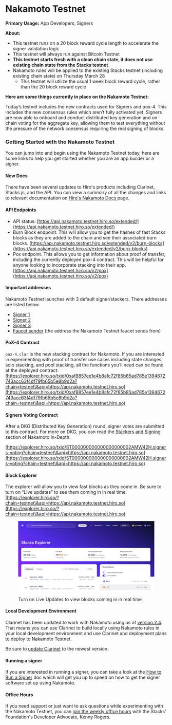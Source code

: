 # Nakamoto Testnet

**Primary Usage:** App Developers, Signers

**About:**

* This testnet runs on a 20 block reward cycle length to accelerate the signer validation logic
* This testnet will always run against Bitcoin Testnet
* **This testnet starts fresh with a clean chain state, it does not use existing chain state from the Stacks testnet**
* Nakamoto rules will be applied to the existing Stacks testnet (including existing chain state) on Thursday March 28
  * This testnet will utilize the usual 1 week block reward cycle, rather than the 20 block reward cycle

**Here are some things currently in place on the Nakamoto Testnet:**

Today’s testnet includes the new contracts used for Signers and pox-4. This includes the new consensus rules which aren’t fully activated yet. Signers are now able to onboard and conduct distributed key generation and on-chain voting for the aggregate key, allowing them to test everything without the pressure of the network consensus requiring the real signing of blocks.

### Getting Started with the Nakamoto Testnet

You can jump into and begin using the Nakamoto Testnet today, here are some links to help you get started whether you are an app builder or a signer.

#### New Docs

There have been several updates to Hiro's products including Clarinet, Stacks.js, and the API. You can view a summary of all the changes and links to relevant documentation on [Hiro's Nakamoto Docs ](https://docs.hiro.so/nakamoto)page.

#### API Endpoints

* API status: [https://api.nakamoto.testnet.hiro.so/extended/](https://api.nakamoto.testnet.hiro.so/extended/)
* Burn Block endpoint. This will allow you to get the hashes of fast Stacks blocks as they are added to the chain and see their associated burn blocks. [https://api.nakamoto.testnet.hiro.so/extended/v2/burn-blocks](https://api.nakamoto.testnet.hiro.so/extended/v2/burn-blocks)
* Pox endpoint. This allows you to get information about proof of transfer, including the currently deployed pox-4 contract. This will be helpful for anyone looking to incorporate stacking into their app. [https://api.nakamoto.testnet.hiro.so/v2/pox](https://api.nakamoto.testnet.hiro.so/v2/pox)

#### Important addresses

Nakamoto Testnet launches with 3 default signer/stackers. There addresses are listed below.

* [Signer 1](https://explorer.hiro.so/address/ST20Q2N56E1NBWE37R4VGSF89X4HHTB3GSMD8GKYW?chain=testnet\&api=https://api.nakamoto.testnet.hiro.so)
* [Signer 2](https://explorer.hiro.so/address/ST2Q6124HQFKVKPJSS5J6156BJR74FD6EC1297HJ1?chain=testnet\&api=https://api.nakamoto.testnet.hiro.so)
* [Signer 3](https://explorer.hiro.so/address/ST1114TBQYGNPGFAVXKWBKZAHP0X7ZGX9K6XYYE4F?chain=testnet\&api=https://api.nakamoto.testnet.hiro.so)
* [Faucet sender](https://explorer.hiro.so/address/ST0DZFQ1XGHC5P1BZ6B7HSWQKQJHM74JBGCSDTNA?chain=testnet\&api=https://api.nakamoto.testnet.hiro.so) (the address the Nakamoto Testnet faucet sends from)

#### PoX-4 Contract

`pox-4.clar` is the new stacking contract for Nakamoto. If you are interested in experimenting with proof of transfer use cases including state changes, solo stacking, and pool stacking, all the functions you’ll need can be found at the deployed contract: [https://explorer.hiro.so/txid/0xaf8857ee1e4b8afc72f85b85ad785e1394672743acc63f4df79fb65b5e8b9d2a?chain=testnet\&api=https://api.nakamoto.testnet.hiro.so](https://explorer.hiro.so/txid/0xaf8857ee1e4b8afc72f85b85ad785e1394672743acc63f4df79fb65b5e8b9d2a?chain=testnet\&api=https://api.nakamoto.testnet.hiro.so)

#### Signers Voting Contract

After a DKG (Distributed Key Generation) round, signer votes are submitted to this contract. For more on DKG, you can read the [Stackers and Signing](nakamoto-in-depth/stackers-and-signing.md) section of Nakamoto In-Depth.

[https://explorer.hiro.so/txid/ST000000000000000000002AMW42H.signers-voting?chain=testnet\&api=https://api.nakamoto.testnet.hiro.so](https://explorer.hiro.so/txid/ST000000000000000000002AMW42H.signers-voting?chain=testnet\&api=https://api.nakamoto.testnet.hiro.so)

#### Block Explorer

The explorer will allow you to view fast blocks as they come in. Be sure to turn on “Live updates” to see them coming in in real time. [https://explorer.hiro.so/?chain=testnet\&api=https://api.nakamoto.testnet.hiro.so](https://explorer.hiro.so/?chain=testnet\&api=https://api.nakamoto.testnet.hiro.so)

<figure><img src="../.gitbook/assets/image.png" alt=""><figcaption><p>Turn on Live Updates to view blocks coming in in real time</p></figcaption></figure>

#### Local Development Environment

Clarinet has been updated to work with Nakamoto using as of [version 2.4](https://github.com/hirosystems/clarinet/releases/tag/v2.4.0). That means you can use Clarinet to build locally using Nakamoto rules in your local development environment and use Clarinet and deployment plans to deploy to Nakamoto Testnet.

Be sure to [update Clarinet](https://docs.hiro.so/clarinet/getting-started) to the newest version.

#### Running a signer

If you are interested in running a signer, you can take a look at the [How to Run a Signer](signing-and-stacking/running-a-signer.md) doc which will get you up to speed on how to get the signer software set up using Nakamoto.

#### Office Hours

If you need support or just want to ask questions while experimenting with the Nakamoto Testnet, you can [join the weekly office hours](https://events.stacks.co/event/HD16484710) with the Stacks' Foundation's Developer Advocate, Kenny Rogers.
